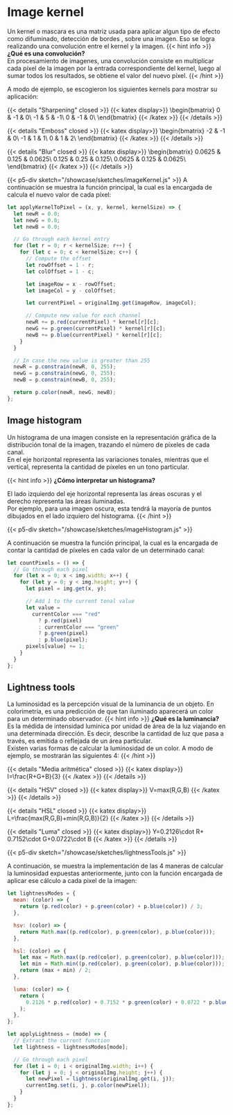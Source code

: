# Image kernel

Un kernel o mascara es una matriz usada para aplicar algun tipo de efecto como difuminado, detección de bordes
, sobre una imagen. Eso se logra realizando una convolución entre el kernel y la imagen.
{{< hint info >}}
**¿Qué es una convolución?**  
En procesamiento de imagenes, una convolución consiste en multiplicar cada píxel de la imagen por la entrada correspondiente del kernel, luego al sumar todos los resultados, se obtiene el valor del nuevo píxel.
{{< /hint >}}

A modo de ejemplo, se escogieron los siguientes kernels para mostrar su aplicación:

{{< details "Sharpening" closed >}}
{{< katex display>}}
\begin{bmatrix}
0 & -1 & 0\\
-1 & 5 & -1\\
0 & -1 & 0\\
\end{bmatrix}
{{< /katex >}}
{{< /details >}}

{{< details "Emboss" closed >}}
{{< katex display>}}
\begin{bmatrix}
-2 & -1 & 0\\
-1 & 1 & 1\\
0 & 1 & 2\\
\end{bmatrix}
{{< /katex >}}
{{< /details >}}

{{< details "Blur" closed >}}
{{< katex display>}}
\begin{bmatrix}
0.0625 & 0.125 & 0.0625\\
0.125 & 0.25 & 0.125\\
0.0625 & 0.125 & 0.0625\\
\end{bmatrix}
{{< /katex >}}
{{< /details >}}

{{< p5-div sketch="/showcase/sketches/imageKernel.js" >}}
A continuación se muestra la función principal, la cual es la encargada de calcula el nuevo valor de cada píxel:

```js
let applyKernelToPixel = (x, y, kernel, kernelSize) => {
  let newR = 0.0;
  let newG = 0.0;
  let newB = 0.0;

  // Go through each kernel entry
  for (let r = 0; r < kernelSize; r++) {
    for (let c = 0; c < kernelSize; c++) {
      // Compute the offset
      let rowOffset = 1 - r;
      let colOffset = 1 - c;

      let imageRow = x - rowOffset;
      let imageCol = y - colOffset;

      let currentPixel = originalImg.get(imageRow, imageCol);

      // Compute new value for each channel
      newR += p.red(currentPixel) * kernel[r][c];
      newG += p.green(currentPixel) * kernel[r][c];
      newB += p.blue(currentPixel) * kernel[r][c];
    }
  }

  // In case the new value is greater than 255
  newR = p.constrain(newR, 0, 255);
  newG = p.constrain(newG, 0, 255);
  newB = p.constrain(newB, 0, 255);

  return p.color(newR, newG, newB);
};
```

## Image histogram

Un histograma de una imagen consiste en la representación gráfica de la distribución tonal de la imagen, trazando el número de píxeles de cada canal.  
En el eje horizontal representa las variaciones tonales, mientras que el vertical, representa la cantidad de píxeles en un tono particular.

{{< hint info >}}
**¿Cómo interpretar un histograma?**

El lado izquierdo del eje horizontal representa las áreas oscuras y el derecho representa las áreas iluminadas.  
Por ejemplo, para una imagen oscura, esta tendrá la mayoría de puntos dibujados en el lado izquiero del histograma.
{{< /hint >}}

{{< p5-div sketch="/showcase/sketches/imageHistogram.js" >}}

A continuación se muestra la función principal, la cual es la encargada de contar la cantidad de píxeles en cada valor de un determinado canal:

```js
let countPixels = () => {
  // Go through each pixel
  for (let x = 0; x < img.width; x++) {
    for (let y = 0; y < img.height; y++) {
      let pixel = img.get(x, y);

      // Add 1 to the current tonal value
      let value =
        currentColor === "red"
          ? p.red(pixel)
          : currentColor === "green"
          ? p.green(pixel)
          : p.blue(pixel);
      pixels[value] += 1;
    }
  }
};
```

## Lightness tools

La luminosidad es la percepción visual de la luminancia de un objeto. En colorimetría, es una predicción de que tan iluminado aparecerá un color para un determinado observador.
{{< hint info >}}
**¿Qué es la luminancia?**
Es la médida de intensidad lumínica por unidad de área de la luz viajando en una determinada dirección. Es decir, describe la cantidad de luz que pasa a través, es emitida o reflejada de un área particular.  
Existen varias formas de calcular la luminosidad de un color. A modo de ejemplo, se mostrarán las siguientes 4:
{{< /hint >}}

{{< details "Media aritmética" closed >}}
{{< katex display>}}
I=\frac{R+G+B}{3}
{{< /katex >}}
{{< /details >}}

{{< details "HSV" closed >}}
{{< katex display>}}
V=max(R,G,B)
{{< /katex >}}
{{< /details >}}

{{< details "HSL" closed >}}
{{< katex display>}}
L=\frac{max(R,G,B)+min(R,G,B)}{2}
{{< /katex >}}
{{< /details >}}

{{< details "Luma" closed >}}
{{< katex display>}}
Y=0.2126\cdot R+ 0.7152\cdot G+0.0722\cdot B
{{< /katex >}}
{{< /details >}}

{{< p5-div sketch="/showcase/sketches/lightnessTools.js" >}}

A continuación, se muestra la implementación de las 4 maneras de calcular la luminosidad expuestas anteriormente, junto con la función encargada de aplicar ese cálculo a cada pixel de la imagen:

```js
let lightnessModes = {
  mean: (color) => {
    return (p.red(color) + p.green(color) + p.blue(color)) / 3;
  },

  hsv: (color) => {
    return Math.max((p.red(color), p.green(color), p.blue(color)));
  },

  hsl: (color) => {
    let max = Math.max((p.red(color), p.green(color), p.blue(color)));
    let min = Math.min((p.red(color), p.green(color), p.blue(color)));
    return (max + min) / 2;
  },

  luma: (color) => {
    return (
      0.2126 * p.red(color) + 0.7152 * p.green(color) + 0.0722 * p.blue(color)
    );
  },
};

let applyLightness = (mode) => {
  // Extract the current function
  let lightness = lightnessModes[mode];

  // Go through each pixel
  for (let i = 0; i < originalImg.width; i++) {
    for (let j = 0; j < originalImg.height; j++) {
      let newPixel = lightness(originalImg.get(i, j));
      currentImg.set(i, j, p.color(newPixel));
    }
  }
};
```
